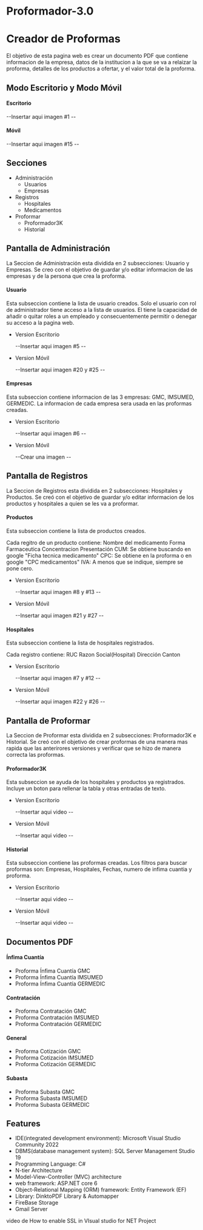 # Proformador-3.0

# Creador de Proformas

El objetivo de esta pagina web es crear un documento PDF que contiene informacion de la empresa, datos de la institucion a la que se va a relaizar la proforma, detalles de los productos a ofertar, y el valor total de la proforma. 


## Modo Escritorio y Modo Móvil

#### Escritorio

--Insertar aqui imagen #1 --

#### Móvil

--Insertar aqui imagen #15 --
## Secciones
* Administración
    - Usuarios
    - Empresas
* Registros
    - Hospitales
    - Medicamentos
* Proformar
    - Proformador3K
    - Historial
## Pantalla de Administración

La Seccion de Administración esta dividida en 2 subsecciones: Usuario y Empresas. Se creo con el objetivo de guardar y/o editar informacion de las empresas y de la persona que crea la proforma.

#### Usuario
Esta subseccion contiene la lista de usuario creados.
Solo el usuario con rol de administrador tiene acceso a la lista de usuarios. El tiene la capacidad de añadir o quitar roles a un empleado y consecuentemente permitir o denegar su acceso a la pagina web. 

- Version Escritorio

    --Insertar aqui imagen #5 --

- Version Móvil

    --Insertar aqui imagen #20 y #25 --


#### Empresas
Esta subseccion contiene informacion de las 3 empresas: GMC, IMSUMED, GERMEDIC. La informacion de cada empresa sera usada en las proformas creadas.

- Version Escritorio

    --Insertar aqui imagen #6 --

- Version Móvil

    --Crear una imagen --


## Pantalla de Registros
La Seccion de Registros esta dividida en 2 subsecciones: Hospitales y Productos. Se creó con el objetivo de guardar y/o editar informacion de los productos y hospitales a quien se les va a proformar.

#### Productos
Esta subseccion contiene la lista de productos creados.

Cada regitro de un producto contiene:
Nombre del medicamento
Forma Farmaceutica
Concentracion
Presentación
CUM: Se obtiene buscando en google "Ficha tecnica medicamento"
CPC: Se obtiene en la proforma o en google "CPC medicamentos"
IVA: A menos que se indique, siempre se pone cero.

- Version Escritorio

    --Insertar aqui imagen #8 y #13 --

- Version Móvil

    --Insertar aqui imagen #21 y #27 --


#### Hospitales
Esta subseccion contiene la lista de hospitales registrados. 

Cada registro contiene:
RUC
Razon Social(Hospital)
Dirección
Canton

- Version Escritorio

    --Insertar aqui imagen #7 y #12 --

- Version Móvil

    --Insertar aqui imagen #22 y #26 --


## Pantalla de Proformar
La Seccion de Proformar esta dividida en 2 subsecciones: Proformador3K e Historial. Se creó con el objetivo de crear proformas de una manera mas rapida que las anterirores versiones y verificar que se hizo de manera correcta las proformas.

#### Proformador3K
Esta subseccion se ayuda de los hospitales y productos ya registrados. Incluye un boton para rellenar la tabla y otras entradas de texto.


- Version Escritorio

    --Insertar aqui video --

- Version Móvil

    --Insertar aqui video --


#### Historial
Esta subseccion contiene las proformas creadas. Los filtros para buscar proformas son: Empresas, Hospitales, Fechas, numero de infima cuantia y proforma.  


- Version Escritorio

    --Insertar aqui video --

- Version Móvil

    --Insertar aqui video --


## Documentos PDF

#### Ínfima Cuantía

- Proforma Ínfima Cuantía GMC
- Proforma Ínfima Cuantía IMSUMED
- Proforma Ínfima Cuantía GERMEDIC
#### Contratación
- Proforma Contratación GMC
- Proforma Contratación IMSUMED
- Proforma Contratación GERMEDIC
#### General
- Proforma Cotización GMC
- Proforma Cotización IMSUMED
- Proforma Cotización GERMEDIC
#### Subasta
- Proforma Subasta GMC
- Proforma Subasta IMSUMED
- Proforma Subasta GERMEDIC
## Features

- IDE(integrated development environment): Microsoft Visual Studio Community 2022
- DBMS(database management system): SQL Server Management Studio 19
- Programming Language: C#
- N-tier Architecture
- Model-View-Controller (MVC) architecture
- web framework: ASP.NET core 6
- Object-Relational Mapping (ORM) framework: Entity Framework (EF)
- Library: DinktoPDF Library & Automapper
- FireBase Storage
- Gmail Server

 video de How to enable SSL in VIsual studio for NET Project


